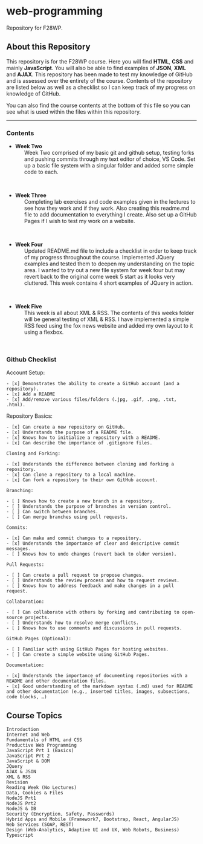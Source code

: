 # web-programming
Repository for F28WP. 

## About this Repository
This repository is for the F28WP course. Here you will find __HTML__, __CSS__ and mainly __JavaScript__. You will also be able to find examples of __JSON__, __XML__ and __AJAX__. This repository has been made to test my knowledge of GitHub and is assessed over the entirety of the course. Contents of the repository are listed below as well as a checklist so I can keep track of my progress on knowledge of GitHub.

You can also find the course contents at the bottom of this file so you can see what is used within the files within this repository.

****

### Contents

- **Week Two** <ul>
Week Two comprised of my basic git and github setup, testing forks and pushing commits through my text editor of choice, VS Code. Set up a basic file system with a singular folder and added some simple code to each.
</ul>
<br>

- **Week Three** <ul>
Completing lab exercises and code examples given in the lectures to see how they work and if they work. Also creating this readme.md file to add documentation to everything I create. Also set up a GitHub Pages if I wish to test my work on a website.
</ul>
<br>

- **Week Four** <ul>
Updated README.md file to include a checklist in order to keep track of my progress throughout the course. Implemented JQuery examples and tested them to deepen my understanding on the topic area. I wanted to try out a new file system for week four but may revert back to the original come week 5 start as it looks very cluttered. This week contains 4 short examples of JQuery in action. 
</ul>
<br>

- **Week Five** <ul>
This week is all about XML & RSS. The contents of this weeks folder will be general testing of XML & RSS. I have implemented a simple RSS feed using the fox news website and added my own layout to it using a flexbox.
</ul>
<br>

### Github Checklist
Account Setup:

    - [x] Demonstrates the ability to create a GitHub account (and a repository).
    - [x] Add a README
    - [x] Add/remove various files/folders (.jpg, .gif, .png, .txt, .html).

Repository Basics:

    - [x] Can create a new repository on GitHub.
    - [x] Understands the purpose of a README file.
    - [x] Knows how to initialize a repository with a README.
    - [x] Can describe the importance of .gitignore files.

    Cloning and Forking:

    - [x] Understands the difference between cloning and forking a repository.
    - [x] Can clone a repository to a local machine.
    - [x] Can fork a repository to their own GitHub account.

    Branching:

    - [ ] Knows how to create a new branch in a repository.
    - [ ] Understands the purpose of branches in version control.
    - [ ] Can switch between branches.
    - [ ] Can merge branches using pull requests.

    Commits:

    - [x] Can make and commit changes to a repository.
    - [x] Understands the importance of clear and descriptive commit messages.
    - [ ] Knows how to undo changes (revert back to older version).

    Pull Requests:

    - [ ] Can create a pull request to propose changes.
    - [ ] Understands the review process and how to request reviews.
    - [ ] Knows how to address feedback and make changes in a pull request.

    Collaboration:

    - [ ] Can collaborate with others by forking and contributing to open-source projects.
    - [ ] Understands how to resolve merge conflicts.
    - [ ] Knows how to use comments and discussions in pull requests.

    GitHub Pages (Optional):

    - [ ] Familiar with using GitHub Pages for hosting websites.
    - [ ] Can create a simple website using GitHub Pages.

    Documentation:

    - [x] Understands the importance of documenting repositories with a README and other documentation files.
    - [x] Good understanding of the markdown syntax (.md) used for README and other documentation (e.g., inserted titles, images, subsections, code blocks, …)

## Course Topics

    Introduction
    Internet and Web
    Fundamentals of HTML and CSS
    Productive Web Programming
    JavaScript Prt 1 (Basics)
    JavaScript Prt 2
    JavaScript & DOM
    JQuery
    AJAX & JSON
    XML & RSS
    Revision
    Reading Week (No Lectures)
    Data, Cookies & Files
    NodeJS Prt1
    NodeJS Prt2
    NodeJS & DB
    Security (Encryption, Safety, Passwords)
    Hybrid Apps and Mobile (Framework7, Bootstrap, React, AngularJS)
    Web Services (SOAP, REST)
    Design (Web-Analytics, Adaptive UI and UX, Web Robots, Business)
    Typescript
